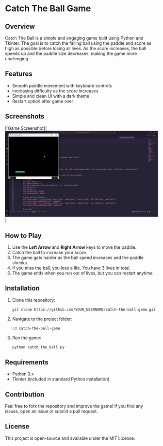 # Catch The Ball Game

## Overview
Catch The Ball is a simple and engaging game built using Python and Tkinter. The goal is to catch the falling ball using the paddle and score as high as possible before losing all lives. As the score increases, the ball speeds up and the paddle size decreases, making the game more challenging.

## Features
- Smooth paddle movement with keyboard controls
- Increasing difficulty as the score increases
- Simple and clean UI with a dark theme
- Restart option after game over

## Screenshots
![Game Screenshot](![Game Screenshot](https://raw.githubusercontent.com/ShakibCodes/catch-the-ball-game/main/image/gameplay.png)
)


## How to Play
1. Use the **Left Arrow** and **Right Arrow** keys to move the paddle.
2. Catch the ball to increase your score.
3. The game gets harder as the ball speed increases and the paddle shrinks.
4. If you miss the ball, you lose a life. You have 3 lives in total.
5. The game ends when you run out of lives, but you can restart anytime.

## Installation
1. Clone this repository:
   ```bash
   git clone https://github.com/YOUR_USERNAME/catch-the-ball-game.git
   ```
2. Navigate to the project folder:
   ```bash
   cd catch-the-ball-game
   ```
3. Run the game:
   ```bash
   python catch_the_ball.py
   ```

## Requirements
- Python 3.x
- Tkinter (included in standard Python installation)

## Contribution
Feel free to fork the repository and improve the game! If you find any issues, open an issue or submit a pull request.

## License
This project is open-source and available under the MIT License.

